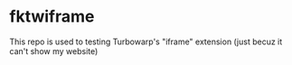 # fktwiframe
This repo is used to testing Turbowarp's "iframe" extension (just becuz it can't show my website)
